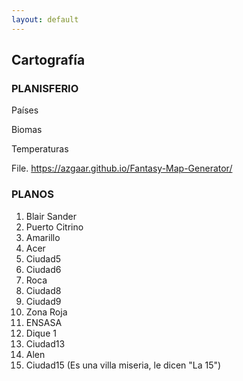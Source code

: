 ```yaml
---
layout: default
---
```


<h2>Cartografía</h2>

<h3>PLANISFERIO</h3>

Países

Biomas

Temperaturas

File. 
https://azgaar.github.io/Fantasy-Map-Generator/

<h3>PLANOS</h3>

1. Blair Sander
1. Puerto Citrino
1. Amarillo
1. Acer
1. Ciudad5
1. Ciudad6
1. Roca
1. Ciudad8
1. Ciudad9
1. Zona Roja
1. ENSASA
1. Dique 1
1. Ciudad13
1. Alen
1. Ciudad15 (Es una villa miseria,
le dicen "La 15")
